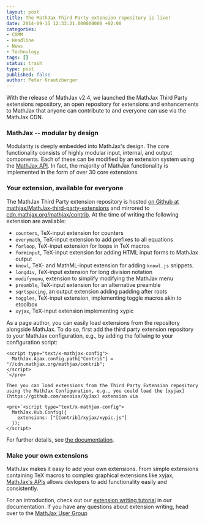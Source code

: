 ```yaml
---
layout: post
title: The MathJax Third Party extension repository is live!
date: 2014-09-15 12:33:21.000000000 +02:00
categories:
- COMM
- Headline
- News
- Technology
tags: []
status: trash
type: post
published: false
author: Peter Krautzberger
---
```


With the release of MathJax v2.4, we launched the MathJax Third Party extensions repository, an open repository for extensions and enhancements to MathJax that anyone can contribute to and everyone can use via the MathJax CDN.

### MathJax -- modular by design

Modularity is deeply embedded into MathJax's design. The core functionality consists of highly modular input, internal, and output components. Each of these can be modified by an extension system using the [MathJax API](http://docs.mathjax.org/en/latest/api/index.html). In fact, the majority of MathJax functionality is implemented in the form of over 30 core extensions.

### Your extension, available for everyone

The MathJax Third Party extension repository is hosted [on Github at mathjax/MathJax-third-party-extensions](https://github.com/mathjax/MathJax-third-party-extensions) and mirrored to [cdn.mathjax.org/mathjax/contrib](http://cdn.mathjax.org/mathjax/contrib). At the time of writing the following extension are available:

*   `counters`, TeX-input extension for counters
*   `everymath`, TeX-input extension to add prefixes to all equations
*   `forloop`, TeX-input extension for loops in TeX macros
*   `forminput`, TeX-input extension for adding HTML input forms to MathJax output
*   `knowl`, TeX- and MathML-input extension for adding `knowl.js` snippets.
*   `longdiv`, TeX-input extension for long division notation
*   `modifymenu`, extension to simplify modifying the MathJax menu
*   `preamble`, TeX-input extension for an alternative preamble
*   `sqrtspacing`, an output extension adding padding after roots
*   `toggles`, TeX-input extension, implementing toggle macros akin to etoolbox
*   `xyjax`, TeX-input extension implementing xypic

As a page author, you can easily load extensions from the repository alongside MathJax. To do so, first add the third party extension repository to your MathJax configuration, e.g., by adding the follwing to your configuration script:

    <script type="text/x-mathjax-config">
      MathJax.Ajax.config.path["Contrib"] = "//cdn.mathjax.org/mathjax/contrib";
    </script>
    `</pre>

    Then you can load extensions from the Third Party Extension repository using the MathJax Configuration, e.g., you could load the [xyjax](https://github.com/sonoisa/XyJax) extension via

    <pre>`<script type="text/x-mathjax-config">
      MathJax.Hub.Config({
        extensions: ["[Contrib]/xyjax/xypic.js"]
      });
    </script>

For further details, see [the documentation](http://docs.mathjax.org/en/latest/options/ThirdParty.html).

### Make your own extensions

MathJax makes it easy to add your own extensions. From simple extensions containing TeX macros to complex graphical extensions like xyjax, [MathJax's APIs](http://docs.mathjax.org/en/latest/api/index.html) allows devlopers to add functionality easily and consistently.

For an introduction, check out our [extension writing tutorial](http://docs.mathjax.org/en/latest/extension-writing.html) in our documentation. If you have any questions about extension writing, head over to the [MathJax User Group](http://groups.google.com/forum/#!forum/mathjax-users)